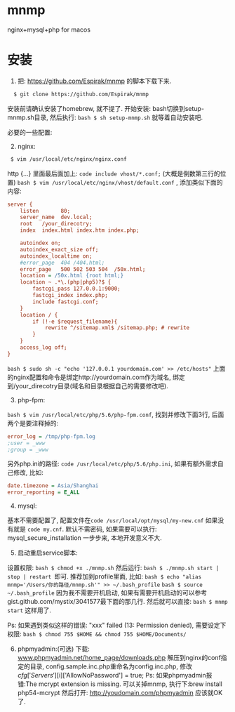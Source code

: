 # mnmp
nginx+mysql+php for macos

# 安装
1. 把: https://github.com/Espirak/mnmp 的脚本下载下来.

```bash
  $ git clone https://github.com/Espirak/mnmp
```
 安装前请确认安装了homebrew, 就不提了. 开始安装:
 bash切换到setup-mnmp.sh目录, 然后执行: ```bash $ sh setup-mnmp.sh``` 就等着自动安装吧.

必要的一些配置:

2. nginx:

```bash
 $ vim /usr/local/etc/nginx/nginx.conf
```
 http {...} 里面最后面加上: ```code include vhost/*.conf;``` (大概是倒数第三行的位置)
 ```bash $ vim /usr/local/etc/nginx/vhost/default.conf``` , 添加类似下面的内容:
```ini
server {
    listen       80;
    server_name  dev.local;
    root   /your_direcotry;
    index  index.html index.htm index.php;

    autoindex on;
    autoindex_exact_size off;
    autoindex_localtime on;
    #error_page  404 /404.html;
    error_page   500 502 503 504  /50x.html;
    location = /50x.html {root html;}
    location ~ .*\.(php|php5)?$ {
        fastcgi_pass 127.0.0.1:9000;
        fastcgi_index index.php;
        include fastcgi.conf;
    }
    location / {
        if (!-e $request_filename){
            rewrite ^/sitemap.xml$ /sitemap.php; # rewrite
        }
    }
    access_log off;
}
```
 ```bash $ sudo sh -c "echo '127.0.0.1 yourdomain.com' >> /etc/hosts"```
 上面的nginx配置和命令是绑定http://yourdomain.com作为域名, 绑定到/your_direcotry目录(域名和目录根据自己的需要修改吧).

3. php-fpm:

```bash $ vim /usr/local/etc/php/5.6/php-fpm.conf```, 找到并修改下面3行, 后面两个是要注释掉的:
```ini
error_log = /tmp/php-fpm.log
;user = _www
;group = _www
```
 另外php.ini的路径: ```code /usr/local/etc/php/5.6/php.ini```, 如果有额外需求自己修改, 比如:
```ini
date.timezone = Asia/Shanghai
error_reporting = E_ALL
```
4. mysql:

基本不需要配置了, 配置文件在```code /usr/local/opt/mysql/my-new.cnf``` 如果没有就是 ```code my.cnf```.
默认不需密码, 如果需要可以执行: mysql_secure_installation 一步步来, 本地开发意义不大.

5. 启动重启service脚本:

设置权限: ```bash $ chmod +x ./mnmp.sh```
然后运行: ```bash $ ./mnmp.sh start | stop | restart ```即可.
推荐加到profile里面, 比如: ```bash $ echo "alias mnmp='/Users/你的路径/mnmp.sh'" >> ~/.bash_profile```
```bash $ source ~/.bash_profile```
因为我不需要开机启动, 如果有需要开机启动的可以参考gist.github.com/mystix/3041577最下面的那几行.
然后就可以直接: ```bash $ mnmp start``` 这样用了.

 Ps: 如果遇到类似这样的错误: "xxx" failed (13: Permission denied), 需要设定下权限:
 ```bash $ chmod 755 $HOME && chmod 755 $HOME/Documents/```

6. phpmyadmin:(可选)
下载: www.phpmyadmin.net/home_page/downloads.php
解压到nginx的conf指定的目录, config.sample.inc.php重命名为config.inc.php, 修改$cfg['Servers'][$i]['AllowNoPassword'] = true;
Ps: 如果phpmyadmin报错:The mcrypt extension is missing. 可以关掉mnmp, 执行下:brew install php54-mcrypt
然后打开: http://youdomain.com/phpmyadmin 应该就OK了.
